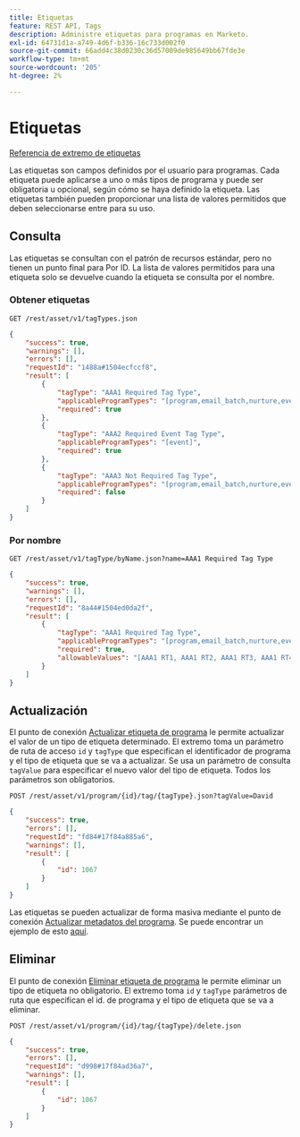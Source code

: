 ```yaml
---
title: Etiquetas
feature: REST API, Tags
description: Administre etiquetas para programas en Marketo.
exl-id: 64731d1a-a749-4d6f-b336-16c733d002f0
source-git-commit: 66add4c38d0230c36d57009de985649bb67fde3e
workflow-type: tm+mt
source-wordcount: '205'
ht-degree: 2%

---
```


# Etiquetas

[Referencia de extremo de etiquetas](https://developer.adobe.com/marketo-apis/api/asset/#tag/Tags)

Las etiquetas son campos definidos por el usuario para programas. Cada etiqueta puede aplicarse a uno o más tipos de programa y puede ser obligatoria u opcional, según cómo se haya definido la etiqueta. Las etiquetas también pueden proporcionar una lista de valores permitidos que deben seleccionarse entre para su uso.

## Consulta

Las etiquetas se consultan con el patrón de recursos estándar, pero no tienen un punto final para Por ID. La lista de valores permitidos para una etiqueta solo se devuelve cuando la etiqueta se consulta por el nombre.

### Obtener etiquetas

```
GET /rest/asset/v1/tagTypes.json
```

```json
{
    "success": true,
    "warnings": [],
    "errors": [],
    "requestId": "1488a#1504ecfccf8",
    "result": [
        {
            "tagType": "AAA1 Required Tag Type",
            "applicableProgramTypes": "[program,email_batch,nurture,event,webinar]",
            "required": true
        },
        {
            "tagType": "AAA2 Required Event Tag Type",
            "applicableProgramTypes": "[event]",
            "required": true
        },
        {
            "tagType": "AAA3 Not Required Tag Type",
            "applicableProgramTypes": "[program,email_batch,nurture,event,webinar]",
            "required": false
        }
    ]
}
```

### Por nombre

```
GET /rest/asset/v1/tagType/byName.json?name=AAA1 Required Tag Type
```

```json
{
    "success": true,
    "warnings": [],
    "errors": [],
    "requestId": "8a44#1504ed0da2f",
    "result": [
        {
            "tagType": "AAA1 Required Tag Type",
            "applicableProgramTypes": "[program,email_batch,nurture,event,webinar]",
            "required": true,
            "allowableValues": "[AAA1 RT1, AAA1 RT2, AAA1 RT3, AAA1 RT4]"
        }
    ]
}
```

## Actualización

El punto de conexión [Actualizar etiqueta de programa](https://developer.adobe.com/marketo-apis/api/asset/#tag/Programs/operation/updateProgramUsingPOST) le permite actualizar el valor de un tipo de etiqueta determinado. El extremo toma un parámetro de ruta de acceso `id` y `tagType` que especifican el identificador de programa y el tipo de etiqueta que se va a actualizar. Se usa un parámetro de consulta `tagValue` para especificar el nuevo valor del tipo de etiqueta. Todos los parámetros son obligatorios.

```
POST /rest/asset/v1/program/{id}/tag/{tagType}.json?tagValue=David
```

```json
{
    "success": true,
    "errors": [],
    "requestId": "fd84#17f84a885a6",
    "warnings": [],
    "result": [
        {
            "id": 1067
        }
    ]
}
```

Las etiquetas se pueden actualizar de forma masiva mediante el punto de conexión [Actualizar metadatos del programa](https://developer.adobe.com/marketo-apis/api/asset/#tag/Programs/operation/updateProgramUsingPOST). Se puede encontrar un ejemplo de esto [aquí](programs.md#update).

## Eliminar

El punto de conexión [Eliminar etiqueta de programa](https://developer.adobe.com/marketo-apis/api/asset/#tag/Programs/operation/deleteProgramUsingPOST) le permite eliminar un tipo de etiqueta no obligatorio. El extremo toma `id` y `tagType` parámetros de ruta que especifican el id. de programa y el tipo de etiqueta que se va a eliminar.

```
POST /rest/asset/v1/program/{id}/tag/{tagType}/delete.json
```

```json
{
    "success": true,
    "errors": [],
    "requestId": "d998#17f84ad36a7",
    "warnings": [],
    "result": [
        {
            "id": 1067
        }
    ]
}
```
